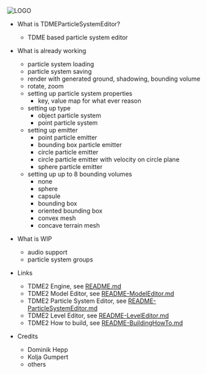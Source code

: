 ![LOGO](https://raw.githubusercontent.com/andreasdr/tdme2/master/resources/logo/tdme_logo_full.png)

- What is TDMEParticleSystemEditor?
    - TDME based particle system editor 

- What is already working
    - particle system loading
    - particle system saving
    - render with generated ground, shadowing, bounding volume
    - rotate, zoom
    - setting up particle system properties
        - key, value map for what ever reason
    - setting up type
        - object particle system
        - point particle system
    - setting up emitter
        - point particle emitter
        - bounding box particle emitter
        - circle particle emitter
        - circle particle emitter with velocity on circle plane
        - sphere particle emitter
    - setting up up to 8 bounding volumes
        - none
        - sphere
        - capsule
        - bounding box
        - oriented bounding box
        - convex mesh
        - concave terrain mesh

- What is WIP
    - audio support
    - particle system groups

- Links
	- TDME2 Engine, see [README.md](./README.md)
    - TDME2 Model Editor, see [README-ModelEditor.md](./README-ModelEditor.md)
    - TDME2 Particle System Editor, see [README-ParticleSystemEditor.md](./README-ParticleSystemEditor.md)
    - TDME2 Level Editor, see [README-LevelEditor.md](./README-LevelEditor.md)
    - TDME2 How to build, see [README-BuildingHowTo.md](./README-BuildingHowTo.md)

- Credits
    - Dominik Hepp
    - Kolja Gumpert
    - others
